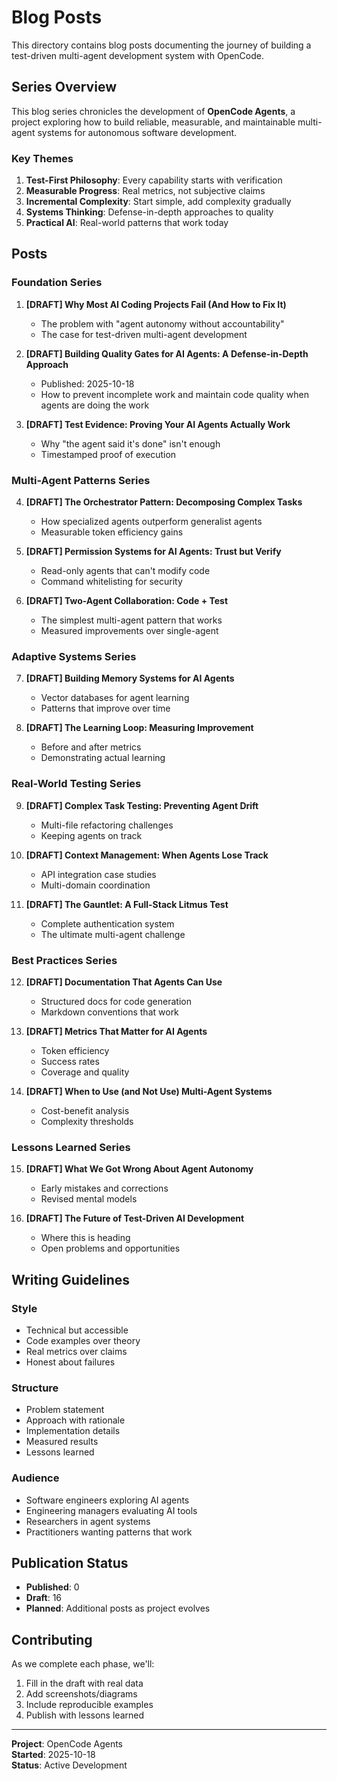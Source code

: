 # Blog Posts

This directory contains blog posts documenting the journey of building a test-driven multi-agent development system with OpenCode.

## Series Overview

This blog series chronicles the development of **OpenCode Agents**, a project exploring how to build reliable, measurable, and maintainable multi-agent systems for autonomous software development.

### Key Themes

1. **Test-First Philosophy**: Every capability starts with verification
2. **Measurable Progress**: Real metrics, not subjective claims
3. **Incremental Complexity**: Start simple, add complexity gradually
4. **Systems Thinking**: Defense-in-depth approaches to quality
5. **Practical AI**: Real-world patterns that work today

## Posts

### Foundation Series

1. **[DRAFT] Why Most AI Coding Projects Fail (And How to Fix It)**
   - The problem with "agent autonomy without accountability"
   - The case for test-driven multi-agent development

2. **[DRAFT] Building Quality Gates for AI Agents: A Defense-in-Depth Approach**
   - Published: 2025-10-18
   - How to prevent incomplete work and maintain code quality when agents are doing the work

3. **[DRAFT] Test Evidence: Proving Your AI Agents Actually Work**
   - Why "the agent said it's done" isn't enough
   - Timestamped proof of execution

### Multi-Agent Patterns Series

4. **[DRAFT] The Orchestrator Pattern: Decomposing Complex Tasks**
   - How specialized agents outperform generalist agents
   - Measurable token efficiency gains

5. **[DRAFT] Permission Systems for AI Agents: Trust but Verify**
   - Read-only agents that can't modify code
   - Command whitelisting for security

6. **[DRAFT] Two-Agent Collaboration: Code + Test**
   - The simplest multi-agent pattern that works
   - Measured improvements over single-agent

### Adaptive Systems Series

7. **[DRAFT] Building Memory Systems for AI Agents**
   - Vector databases for agent learning
   - Patterns that improve over time

8. **[DRAFT] The Learning Loop: Measuring Improvement**
   - Before and after metrics
   - Demonstrating actual learning

### Real-World Testing Series

9. **[DRAFT] Complex Task Testing: Preventing Agent Drift**
   - Multi-file refactoring challenges
   - Keeping agents on track

10. **[DRAFT] Context Management: When Agents Lose Track**
    - API integration case studies
    - Multi-domain coordination

11. **[DRAFT] The Gauntlet: A Full-Stack Litmus Test**
    - Complete authentication system
    - The ultimate multi-agent challenge

### Best Practices Series

12. **[DRAFT] Documentation That Agents Can Use**
    - Structured docs for code generation
    - Markdown conventions that work

13. **[DRAFT] Metrics That Matter for AI Agents**
    - Token efficiency
    - Success rates
    - Coverage and quality

14. **[DRAFT] When to Use (and Not Use) Multi-Agent Systems**
    - Cost-benefit analysis
    - Complexity thresholds

### Lessons Learned Series

15. **[DRAFT] What We Got Wrong About Agent Autonomy**
    - Early mistakes and corrections
    - Revised mental models

16. **[DRAFT] The Future of Test-Driven AI Development**
    - Where this is heading
    - Open problems and opportunities

## Writing Guidelines

### Style
- Technical but accessible
- Code examples over theory
- Real metrics over claims
- Honest about failures

### Structure
- Problem statement
- Approach with rationale
- Implementation details
- Measured results
- Lessons learned

### Audience
- Software engineers exploring AI agents
- Engineering managers evaluating AI tools
- Researchers in agent systems
- Practitioners wanting patterns that work

## Publication Status

- **Published**: 0
- **Draft**: 16
- **Planned**: Additional posts as project evolves

## Contributing

As we complete each phase, we'll:
1. Fill in the draft with real data
2. Add screenshots/diagrams
3. Include reproducible examples
4. Publish with lessons learned

---

**Project**: OpenCode Agents  
**Started**: 2025-10-18  
**Status**: Active Development
